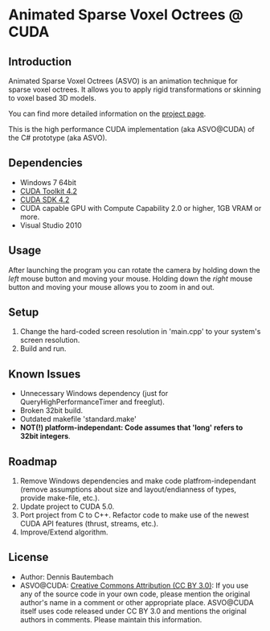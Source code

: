 # Animated Sparse Voxel Octrees @ CUDA


## Introduction

Animated Sparse Voxel Octrees (ASVO) is an animation technique for sparse voxel octrees. It allows you to apply rigid transformations or skinning to voxel based 3D models.

You can find more detailed information on the [project page](http://bautembach.de/wordpress/?page_id=7).

This is the high performance CUDA implementation (aka ASVO@CUDA) of the C# prototype (aka ASVO).


## Dependencies

- Windows 7 64bit
- [CUDA Toolkit 4.2](https://developer.nvidia.com/cuda-toolkit-42-archive)
- [CUDA SDK 4.2](https://developer.nvidia.com/cuda-toolkit-42-archive)
- CUDA capable GPU with Compute Capability 2.0 or higher, 1GB VRAM or more.
- Visual Studio 2010


## Usage

After launching the program you can rotate the camera by holding down the *left* mouse button and moving your mouse. Holding down the *right* mouse button and moving your mouse allows you to zoom in and out.


## Setup

1. Change the hard-coded screen resolution in 'main.cpp' to your system's screen resolution.
2. Build and run.


## Known Issues

- Unnecessary Windows dependency (just for QueryHighPerformanceTimer and freeglut).
- Broken 32bit build.
- Outdated makefile 'standard.make'
- **NOT(!) platform-independant: Code assumes that 'long' refers to 32bit integers**.


## Roadmap

1. Remove Windows dependencies and make code platfrom-independant (remove assumptions about size and layout/endianness of types, provide make-file, etc.).
2. Update project to CUDA 5.0.
3. Port project from C to C++. Refactor code to make use of the newest CUDA API features (thrust, streams, etc.).
4. Improve/Extend algorithm.


## License

- Author: Dennis Bautembach
- ASVO@CUDA: [Creative Commons Attribution (CC BY 3.0)](http://creativecommons.org/licenses/by/3.0/deed.en_US): If you use any of the source code in your own code, please mention the original author's name in a comment or other appropriate place. ASVO@CUDA itself uses code released under CC BY 3.0 and mentions the original authors in comments. Please maintain this information.
